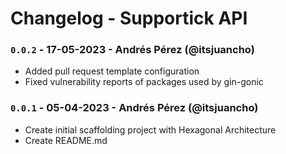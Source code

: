 # Changelog - Supportick API

### `0.0.2` - 17-05-2023 - Andrés Pérez (@itsjuancho)
* Added pull request template configuration
* Fixed vulnerability reports of packages used by gin-gonic

### `0.0.1` - 05-04-2023 - Andrés Pérez (@itsjuancho)
* Create initial scaffolding project with Hexagonal Architecture
* Create README.md